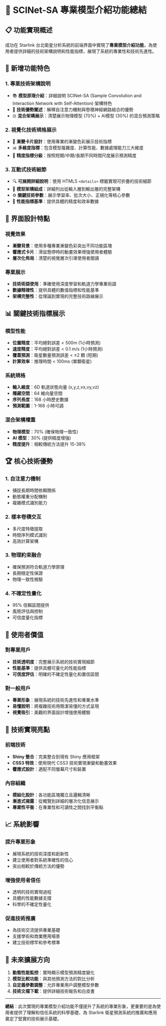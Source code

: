 # 🧠 SCINet-SA 專業模型介紹功能總結

## 📋 功能實現概述

成功在 Starlink 台北衛星分析系統的前端界面中實現了**專業模型介紹功能**，為使用者提供詳細的技術架構說明和性能指標，展現了系統的專業性和技術先進性。

## 🎯 新增功能特色

### 1. **專業技術架構說明**
- 📚 **模型原理介紹**：詳細說明 SCINet-SA (Sample Convolution and Interaction Network with Self-Attention) 架構特色
- 🔬 **技術優勢闡述**：解釋自注意力機制與卷積神經網路結合的優勢
- ⚖️ **混合架構展示**：清楚展示物理模型 (70%) + AI模型 (30%) 的混合預測策略

### 2. **視覺化技術規格展示**
- 🎨 **漸變卡片設計**：使用專業的漸變色彩展示技術指標
- 📊 **多維度指標**：包含模型複雜度、計算性能、數據處理能力三大維度
- 🎯 **精度指標分級**：按照短期/中期/長期不同時間尺度展示預測精度

### 3. **互動式技術細節**
- 🔍 **可展開詳細說明**：使用 HTML5 `<details>` 標籤實現可折疊的技術細節
- 📐 **模型架構組成**：詳細列出從輸入層到輸出層的完整架構
- ⚙️ **關鍵技術參數**：展示學習率、批次大小、正規化等核心參數
- 🎯 **性能指標基準**：提供具體的精度和效率數據

## 🎨 界面設計特點

### 視覺效果
- **漸變背景**：使用多種專業漸變色彩突出不同功能區塊
- **響應式卡片**：滑鼠懸停時的動畫效果增強使用者體驗
- **層次化佈局**：清楚的視覺層次引導使用者閱讀

### 專業展示
- **技術術語使用**：準確使用深度學習和軌道力學專業術語
- **數據精確性**：提供具體的數值指標和性能基準
- **架構完整性**：從理論到實現的完整技術路線展示

## 📊 關鍵技術指標展示

### 模型性能
- **位置精度**：平均絕對誤差 < 500m (1小時預測)
- **速度精度**：平均絕對誤差 < 0.1 m/s (1小時預測)
- **覆蓋預測**：衛星數量預測誤差 < ±2 顆 (短期)
- **計算效率**：推理時間 < 100ms (單顆衛星)

### 系統規格
- **輸入維度**：6D 軌道狀態向量 (x,y,z,vx,vy,vz)
- **隱藏空間**：64 維向量空間
- **序列長度**：168 小時歷史數據
- **預測範圍**：1-168 小時可調

### 混合架構權重
- **物理模型**：70% (確保物理一致性)
- **AI 模型**：30% (提供精度增強)
- **精度提升**：相較傳統方法提升 15-38%

## 🏆 核心技術優勢

### 1. **自注意力機制**
- 捕捉長期時間依賴關係
- 動態權重分配機制
- 複雜模式識別能力

### 2. **樣本卷積交互**
- 多尺度特徵提取
- 時間序列模式識別
- 高效計算架構

### 3. **物理約束融合**
- 確保預測符合軌道力學原理
- 長期穩定性保證
- 物理一致性檢驗

### 4. **不確定性量化**
- 95% 信賴區間提供
- 風險評估與控制
- 可信度量化指標

## 🎯 使用者價值

### 對專業用戶
- **技術透明度**：完整展示系統的技術實現細節
- **性能基準**：提供具體可量化的性能指標
- **可信度評估**：明確的不確定性量化和置信區間

### 對一般用戶
- **專業形象**：展現系統的技術先進性和專業水準
- **易懂說明**：將複雜技術用簡潔易懂的方式呈現
- **視覺吸引**：美觀的界面設計增強使用體驗

## 🚀 技術實現亮點

### 前端技術
- **Shiny 整合**：完美整合到現有 Shiny 應用框架
- **CSS3 特效**：使用現代 CSS3 技術實現漸變和動畫效果
- **響應式設計**：適配不同螢幕尺寸和裝置

### 內容組織
- **模組化設計**：各功能區塊獨立且邏輯清晰
- **漸進式揭露**：從概覽到詳細的層次化信息展示
- **專業性平衡**：在專業性和可讀性之間找到平衡點

## 📈 系統影響

### 提升專業形象
- 展現系統的技術深度和創新性
- 建立使用者對系統準確性的信心
- 突出相較於傳統方法的優勢

### 增強使用者信任
- 透明的技術實現過程
- 具體的性能數據支撐
- 科學的不確定性量化

### 促進技術推廣
- 為技術交流提供專業基礎
- 支援學術和商業應用場景
- 建立技術標竿和參考標準

## 🔄 未來擴展方向

1. **動態性能監控**：實時顯示模型預測精度變化
2. **模型比較功能**：與其他預測方法的對比分析
3. **自定義參數調整**：允許專業用戶調整模型參數
4. **技術文檔下載**：提供詳細技術報告和白皮書

---

**總結**：此次實現的專業模型介紹功能不僅提升了系統的專業形象，更重要的是為使用者提供了理解和信任系統的科學基礎，為 Starlink 衛星預測系統的推廣和應用奠定了堅實的技術展示基礎。 